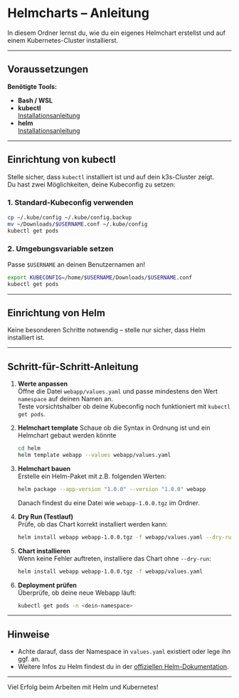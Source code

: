 # Helmcharts – Anleitung

In diesem Ordner lernst du, wie du ein eigenes Helmchart erstellst und auf einem Kubernetes-Cluster installierst.

---

## Voraussetzungen

**Benötigte Tools:**
- **Bash / WSL**
- **kubectl**  
  [Installationsanleitung](https://kubernetes.io/docs/tasks/tools/install-kubectl-linux/)
- **helm**  
  [Installationsanleitung](https://helm.sh/docs/intro/install/#from-script)

---

## Einrichtung von kubectl

Stelle sicher, dass `kubectl` installiert ist und auf dein k3s-Cluster zeigt.  
Du hast zwei Möglichkeiten, deine Kubeconfig zu setzen:

### 1. Standard-Kubeconfig verwenden

```bash
cp ~/.kube/config ~/.kube/config.backup
mv ~/Downloads/$USERNAME.conf ~/.kube/config
kubectl get pods
```

### 2. Umgebungsvariable setzen

Passe `$USERNAME` an deinen Benutzernamen an!

```bash
export KUBECONFIG=/home/$USERNAME/Downloads/$USERNAME.conf
kubectl get pods
```

---

## Einrichtung von Helm

Keine besonderen Schritte notwendig – stelle nur sicher, dass Helm installiert ist.

---

## Schritt-für-Schritt-Anleitung

1. **Werte anpassen**  
   Öffne die Datei `webapp/values.yaml` und passe mindestens den Wert  
   ```namespace``` auf deinen Namen an.  
   Teste vorsichtshalber ob deine Kubeconfig noch funktioniert mit ```kubectl get pods```.

2. **Helmchart template**
   Schaue ob die Syntax in Ordnung ist und ein Helmchart gebaut werden könnte

   ```bash
   cd helm
   helm template webapp --values webapp/values.yaml
   ```

3. **Helmchart bauen**  
   Erstelle ein Helm-Paket mit z.B. folgenden Werten:

   ```bash
   helm package --app-version "1.0.0" --version "1.0.0" webapp
   ```

   Danach findest du eine Datei wie `webapp-1.0.0.tgz` im Ordner.

4. **Dry Run (Testlauf)**  
   Prüfe, ob das Chart korrekt installiert werden kann:

   ```bash
   helm install webapp webapp-1.0.0.tgz -f webapp/values.yaml --dry-run
   ```

5. **Chart installieren**  
   Wenn keine Fehler auftreten, installiere das Chart ohne `--dry-run`:

   ```bash
   helm install webapp webapp-1.0.0.tgz -f webapp/values.yaml
   ```

6. **Deployment prüfen**  
   Überprüfe, ob deine neue Webapp läuft:

   ```bash
   kubectl get pods -n <dein-namespace>
   ```

---

## Hinweise

- Achte darauf, dass der Namespace in `values.yaml` existiert oder lege ihn ggf. an.
- Weitere Infos zu Helm findest du in der [offiziellen Helm-Dokumentation](https://helm.sh/docs/).

---

Viel Erfolg beim Arbeiten mit Helm und Kubernetes!


